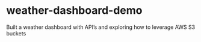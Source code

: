 # weather-dashboard-demo
Built a weather dashboard with API’s and exploring how to leverage AWS S3 buckets
